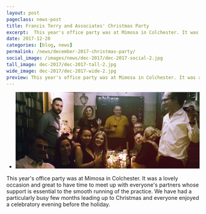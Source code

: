 ```yaml
---
layout: post
pageclass: news-post
title: Francis Terry and Associates' Christmas Party
excerpt:  This year's office party was at Mimosa in Colchester. It was a lovely occasion and great to have time to meet up with everyone's partners whose support is essential to the smooth running of the practice.
date: 2017-12-20
categories: [blog, news]
permalink: /news/december-2017-christmas-party/
social_image: /images/news/dec-2017/dec-2017-social-2.jpg
tall_image: dec-2017/dec-2017-tall-2.jpg
wide_image: dec-2017/dec-2017-wide-2.jpg
preview: This year's office party was at Mimosa in Colchester. It was a lovely occasion and great to have time to meet up with everyone's partners whose support is essential to the smooth running of the practice.
---
```

<ul class="list">
	<li class="full">
		<a class="fancybox" rel="group" href="/images/news/dec-2017/xmas-photo.jpg" title="{{ post.title }}">
			<img src="/images/news/dec-2017/thumbs/xmas-photo.jpg" alt="{{ post.title }}">
		</a>
	</li>
</ul>
<p>
	This year's office party was at Mimosa in Colchester. It was a lovely occasion and great to have time to meet up with everyone's partners whose support is essential to the smooth running of the practice. We have had a particularly busy few months leading up to Christmas and everyone enjoyed a celebratory evening before the holiday.
</p>
